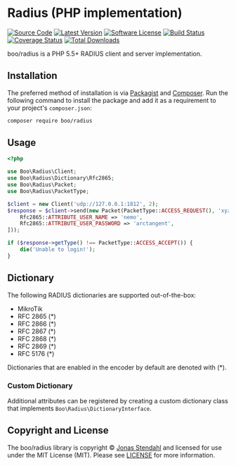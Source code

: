 # Radius (PHP implementation)

[![Source Code][badge-source]][source]
[![Latest Version][badge-release]][release]
[![Software License][badge-license]][license]
[![Build Status][badge-build]][build]
[![Coverage Status][badge-coverage]][coverage]
[![Total Downloads][badge-downloads]][downloads]

boo/radius is a PHP 5.5+ RADIUS client and server implementation.

## Installation

The preferred method of installation is via [Packagist][] and [Composer][]. Run the following command to install the package and add it as a requirement to your project's `composer.json`:

```bash
composer require boo/radius
```

## Usage

```php
<?php

use Boo\Radius\Client;
use Boo\Radius\Dictionary\Rfc2865;
use Boo\Radius\Packet;
use Boo\Radius\PacketType;

$client = new Client('udp://127.0.0.1:1812', 2);
$response = $client->send(new Packet(PacketType::ACCESS_REQUEST(), 'xyzzy5461', [
    Rfc2865::ATTRIBUTE_USER_NAME => 'nemo',
    Rfc2865::ATTRIBUTE_USER_PASSWORD => 'arctangent',
]));

if ($response->getType() !== PacketType::ACCESS_ACCEPT()) {
    die('Unable to login!');
}
```

## Dictionary

The following RADIUS dictionaries are supported out-of-the-box:

* MikroTik
* RFC 2865 (*)
* RFC 2866 (*)
* RFC 2867 (*)
* RFC 2868 (*)
* RFC 2869 (*)
* RFC 5176 (*)

Dictionaries that are enabled in the encoder by default are denoted with (*).

### Custom Dictionary

Additional attributes can be registered by creating a custom dictionary class that implements `Boo\Radius\DictionaryInterface`. 

## Copyright and License

The boo/radius library is copyright © [Jonas Stendahl](https://stendahl.me/) and licensed for use under the MIT License (MIT). Please see [LICENSE][] for more information.

[packagist]: https://packagist.org/packages/boo/radius
[composer]: http://getcomposer.org/

[badge-source]: https://img.shields.io/badge/source-boo/radius-blue.svg?style=flat-square
[badge-release]: https://img.shields.io/packagist/v/boo/radius.svg?style=flat-square
[badge-license]: https://img.shields.io/badge/license-MIT-brightgreen.svg?style=flat-square
[badge-build]: https://img.shields.io/travis/jyggen/radius/master.svg?style=flat-square
[badge-coverage]: https://img.shields.io/coveralls/jyggen/radius/master.svg?style=flat-square
[badge-downloads]: https://img.shields.io/packagist/dt/boo/radius.svg?style=flat-square

[source]: https://github.com/jyggen/radius
[release]: https://packagist.org/packages/boo/radius
[license]: https://github.com/jyggen/radius/blob/master/LICENSE
[build]: https://travis-ci.org/jyggen/radius
[coverage]: https://coveralls.io/r/jyggen/radius?branch=master
[downloads]: https://packagist.org/packages/boo/radius
